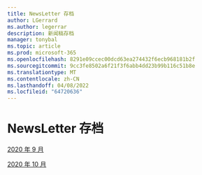 ```yaml
---
title: NewsLetter 存档
author: LGerrard
ms.author: legerrar
description: 新闻稿存档
manager: tonybal
ms.topic: article
ms.prod: microsoft-365
ms.openlocfilehash: 8291e09ccec00dcd63ea274432f6ecb968181b2f
ms.sourcegitcommit: 9cc3fe8502a6f21f3f6abb4dd23b99b116c51b8e
ms.translationtype: MT
ms.contentlocale: zh-CN
ms.lasthandoff: 04/08/2022
ms.locfileid: "64720636"
---
```

# <a name="newsletter-archive"></a>NewsLetter 存档

[2020 年 9 月](https://github.com/MicrosoftDocs/OfficeDocs-AppCompliance-pr/blob/master/Apps/docs/September%202020.md)

[2020 年 10 月](https://github.com/MicrosoftDocs/OfficeDocs-AppCompliance-pr/blob/master/Apps/docs/October%202020.md)
